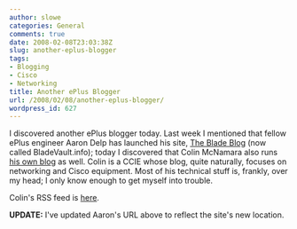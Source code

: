 ```yaml
---
author: slowe
categories: General
comments: true
date: 2008-02-08T23:03:38Z
slug: another-eplus-blogger
tags:
- Blogging
- Cisco
- Networking
title: Another ePlus Blogger
url: /2008/02/08/another-eplus-blogger/
wordpress_id: 627
---
```


I discovered another ePlus blogger today. Last week I mentioned that fellow ePlus engineer Aaron Delp has launched his site, [The Blade Blog](http://bladevault.info/) (now called BladeVault.info); today I discovered that Colin McNamara also runs [his own blog](http://www.colinmcnamara.com/) as well. Colin is a CCIE whose blog, quite naturally, focuses on networking and Cisco equipment. Most of his technical stuff is, frankly, over my head; I only know enough to get myself into trouble.

Colin's RSS feed is [here](http://www.colinmcnamara.com/feed).

**UPDATE:** I've updated Aaron's URL above to reflect the site's new location.
